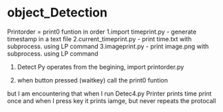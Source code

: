 # object_Detection

  Printorder = print0 funtion in order
  1.import timeprint.py - generate timestamp in a text file
  2.current_timeprint.py - print time.txt with subprocess. using LP command
  3.imageprint.py - print image.png with subprocess. using LP command




1. Detect Py operates
from the begining, import printorder.py

2. when button pressed (waitkey)
    call the print0 funtion 



 but I am encountering that when I run Detec4.py
 Printer prints time print once and when I press key it prints iamge, but never repeats the protocall

